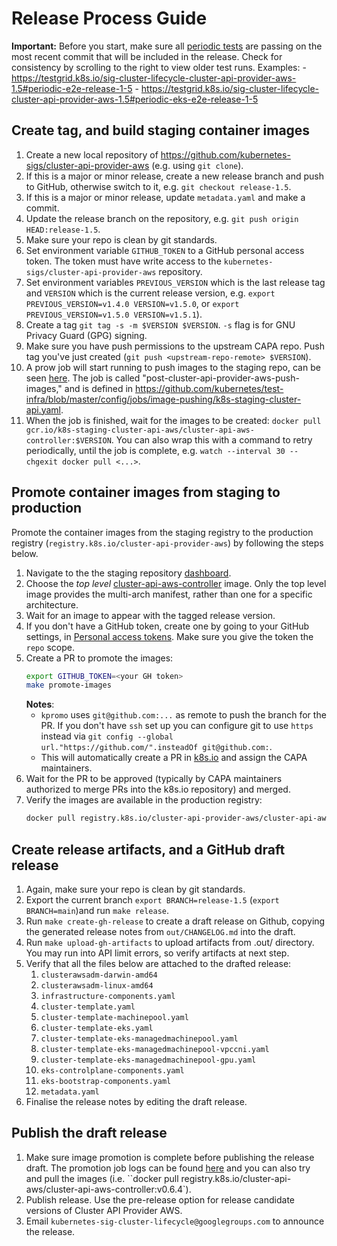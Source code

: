 # Release Process Guide

**Important:** Before you start, make sure all [periodic tests](https://testgrid.k8s.io/sig-cluster-lifecycle-cluster-api-provider-aws) are passing on the most recent commit that will be included in the release. Check for consistency by scrolling to the right to view older test runs.
    Examples:
    - <https://testgrid.k8s.io/sig-cluster-lifecycle-cluster-api-provider-aws-1.5#periodic-e2e-release-1-5>
    - <https://testgrid.k8s.io/sig-cluster-lifecycle-cluster-api-provider-aws-1.5#periodic-eks-e2e-release-1-5>

## Create tag, and build staging container images

1. Create a new local repository of <https://github.com/kubernetes-sigs/cluster-api-provider-aws> (e.g. using `git clone`).
1. If this is a major or minor release, create a new release branch and push to GitHub, otherwise switch to it, e.g. `git checkout release-1.5`.
1. If this is a major or minor release, update `metadata.yaml` and make a commit.
1. Update the release branch on the repository, e.g. `git push origin HEAD:release-1.5`.
1. Make sure your repo is clean by git standards.
1. Set environment variable `GITHUB_TOKEN` to a GitHub personal access token. The token must have write access to the `kubernetes-sigs/cluster-api-provider-aws` repository.
1. Set environment variables `PREVIOUS_VERSION` which is the last release tag and `VERSION` which is the current release version, e.g. `export PREVIOUS_VERSION=v1.4.0 VERSION=v1.5.0`, or `export PREVIOUS_VERSION=v1.5.0 VERSION=v1.5.1`).
1. Create a tag `git tag -s -m $VERSION $VERSION`. `-s` flag is for GNU Privacy Guard (GPG) signing.
1. Make sure you have push permissions to the upstream CAPA repo. Push tag you've just created (`git push <upstream-repo-remote> $VERSION`).
1. A prow job will start running to push images to the staging repo, can be seen [here](https://testgrid.k8s.io/sig-cluster-lifecycle-image-pushes#post-cluster-api-provider-aws-push-images). The job is called "post-cluster-api-provider-aws-push-images," and is defined in <https://github.com/kubernetes/test-infra/blob/master/config/jobs/image-pushing/k8s-staging-cluster-api.yaml>.
1. When the job is finished, wait for the images to be created: `docker pull gcr.io/k8s-staging-cluster-api-aws/cluster-api-aws-controller:$VERSION`. You can also wrap this with a command to retry periodically, until the job is complete, e.g. `watch --interval 30 --chgexit docker pull <...>`.

## Promote container images from staging to production

Promote the container images from the staging registry to the production registry (`registry.k8s.io/cluster-api-provider-aws`) by following the steps below.

1. Navigate to the the staging repository [dashboard](https://console.cloud.google.com/gcr/images/k8s-staging-cluster-api-aws/GLOBAL).
2. Choose the _top level_ [cluster-api-aws-controller](https://console.cloud.google.com/gcr/images/k8s-staging-cluster-api-aws/GLOBAL/cluster-api-aws-controller?gcrImageListsize=30) image. Only the top level image provides the multi-arch manifest, rather than one for a specific architecture.
3. Wait for an image to appear with the tagged release version.
4. If you don't have a GitHub token, create one by going to your GitHub settings, in [Personal access tokens](https://github.com/settings/tokens). Make sure you give the token the `repo` scope.
5. Create a PR to promote the images:
    ```bash
    export GITHUB_TOKEN=<your GH token>
    make promote-images
    ```
    **Notes**:
     * `kpromo` uses `git@github.com:...` as remote to push the branch for the PR. If you don't have `ssh` set up you can configure
       git to use `https` instead via `git config --global url."https://github.com/".insteadOf git@github.com:`.
     * This will automatically create a PR in [k8s.io](https://github.com/kubernetes/k8s.io) and assign the CAPA maintainers.
6. Wait for the PR to be approved (typically by CAPA maintainers authorized to merge PRs into the k8s.io repository) and merged.
7. Verify the images are available in the production registry:
    ```bash
    docker pull registry.k8s.io/cluster-api-provider-aws/cluster-api-aws-controller:${RELEASE_TAG}
    ```

## Create release artifacts, and a GitHub draft release

1. Again, make sure your repo is clean by git standards.
1. Export the current branch `export BRANCH=release-1.5` (`export BRANCH=main`)and run `make release`.
1. Run `make create-gh-release` to create a draft release on Github, copying the generated release notes from `out/CHANGELOG.md` into the draft.
1. Run `make upload-gh-artifacts` to upload artifacts from .out/ directory. You may run into API limit errors, so verify artifacts at next step.
1. Verify that all the files below are attached to the drafted release:
    1. `clusterawsadm-darwin-amd64`
    1. `clusterawsadm-linux-amd64`
    1. `infrastructure-components.yaml`
    1. `cluster-template.yaml`
    1. `cluster-template-machinepool.yaml`
    1. `cluster-template-eks.yaml`
    1. `cluster-template-eks-managedmachinepool.yaml`
    1. `cluster-template-eks-managedmachinepool-vpccni.yaml`
    1. `cluster-template-eks-managedmachinepool-gpu.yaml`
    1. `eks-controlplane-components.yaml`
    1. `eks-bootstrap-components.yaml`
    1. `metadata.yaml`
1. Finalise the release notes by editing the draft release.

## Publish the draft release

1. Make sure image promotion is complete before publishing the release draft. The promotion job logs can be found [here](https://testgrid.k8s.io/sig-k8s-infra-k8sio#post-k8sio-image-promo) and you can also try and pull the images (i.e. ``docker pull registry.k8s.io/cluster-api-aws/cluster-api-aws-controller:v0.6.4`).
1. Publish release. Use the pre-release option for release
     candidate versions of Cluster API Provider AWS.
1. Email `kubernetes-sig-cluster-lifecycle@googlegroups.com` to announce the release.

